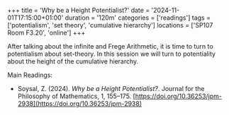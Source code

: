 +++
title = 'Why be a Height Potentialist?'
date = '2024-11-01T17:15:00+01:00'
duration = '120m'
categories = ['readings']
tags = ['potentialism', 'set theory', 'cumulative hierarchy']
locations = ['SP107 Room F3.20', 'online']
+++

After talking about the infinite and Frege Arithmetic, it is time to turn to
potentialism about set-theory. In this session we will turn to potentiality
about the height of the cumulative hierarchy.

Main Readings:

- Soysal, Z. (2024). _Why be a Height Potentialist?_. Journal for the Philosophy
of Mathematics, 1, 155–175.
[https://doi.org/10.36253/jpm-2938](https://doi.org/10.36253/jpm-2938)
